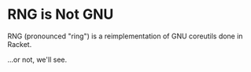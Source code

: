 RNG is Not GNU
==============

RNG (pronounced "ring") is a reimplementation of GNU coreutils done in Racket.

...or not, we'll see.
